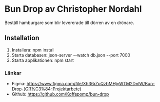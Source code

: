 # Bun Drop av Christopher Nordahl

Beställ hamburgare som blir levererade till dörren av en drönare.

## Installation

1. Installera: npm install
2. Starta databasen: json-server --watch db.json --port 7000
3. Starta applikationen: npm start

### Länkar

- Figma: https://www.figma.com/file/Xh36rZuQzbMHjyWTM2DnlW/Bun-Drop-(GR%C3%84-Projektarbete)
- Github: https://github.com/Koffepomp/bun-drop
